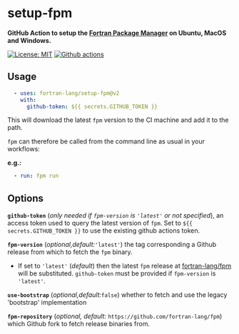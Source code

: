 # setup-fpm

__GitHub Action to setup the [Fortran Package Manager](https://github.com/fortran-lang/fpm) on Ubuntu, MacOS and Windows.__

[![License: MIT](https://img.shields.io/badge/License-MIT-blue.svg)](https://opensource.org/licenses/MIT)
[![Github actions](https://github.com/LKedward/setup-fpm/workflows/.github/workflows/test-workflow.yml/badge.svg?event=push)](https://github.com/LKedward/setup-fpm/actions)


## Usage

```yaml
  - uses: fortran-lang/setup-fpm@v2
    with:
      github-token: ${{ secrets.GITHUB_TOKEN }}
```

This will download the latest `fpm` version to the CI machine and add it to the path.

`fpm` can therefore be called from the command line as usual in your workflows:

__e.g.:__
```yaml
  - run: fpm run
```

## Options

__`github-token`__ (*only needed if `fpm-version` is `'latest'` or not specified*), an access token used to query the latest version of `fpm`. Set to `${{ secrets.GITHUB_TOKEN }}` to use the existing github actions token.

__`fpm-version`__ (*optional,default:*`'latest'`) the tag corresponding a Github release from which to fetch the `fpm` binary.
  - If set to `'latest'` (_default_) then the latest `fpm` release at [fortran-lang/fpm](https://github.com/fortran-lang/fpm/releases/latest) will be substituted. `github-token` must be provided if `fpm-version` is `'latest'`.

__`use-bootstrap`__ (*optional,default:*`false`) whether to fetch and use the legacy 'bootstrap' implementation

__`fpm-repository`__ (*optional, default:* `https://github.com/fortran-lang/fpm`) which Github fork to fetch release binaries from.
